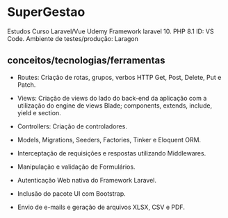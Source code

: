 # SuperGestao
 Estudos Curso Laravel/Vue Udemy
 Framework laravel 10.
 PHP 8.1
 ID: VS Code.
 Ambiente de testes/produção: Laragon


 ## conceitos/tecnologias/ferramentas
- Routes: Criação de rotas, grupos, verbos HTTP Get, Post, Delete, Put e Patch.

- Views: Criação de views do lado do back-end da aplicação com a utilização do engine de views Blade;
components, extends, include, yield e section.

- Controllers: Criação de controladores.

- Models, Migrations, Seeders, Factories, Tinker e Eloquent ORM.

- Interceptação de requisições e respostas utilizando Middlewares.

- Manipulação e validação de Formulários.

- Autenticação Web nativa do Framework Laravel.

- Inclusão do pacote UI com Bootstrap.

- Envio de e-mails e geração de arquivos XLSX, CSV e PDF.